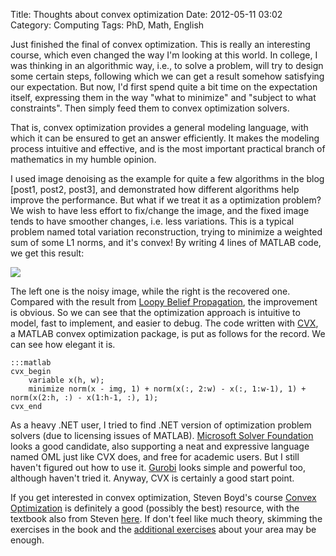 Title: Thoughts about convex optimization
Date: 2012-05-11 03:02
Category: Computing
Tags: PhD, Math, English

Just finished the final of convex optimization. This is really an interesting course, which even changed the way I'm looking at this world. In college, I was thinking in an algorithmic way, i.e., to solve a problem, will try to design some certain steps, following which we can get a result somehow satisfying our expectation. But now, I'd first spend quite a bit time on the expectation itself, expressing them in the way "what to minimize" and "subject to what constraints". Then simply feed them to convex optimization solvers. 

That is, convex optimization provides a general modeling language, with which it can be ensured to get an answer efficiently. It makes the modeling process intuitive and effective, and is the most important practical branch of mathematics in my humble opinion. 
 
I used image denoising as the example for quite a few algorithms in the blog [post1, post2, post3], and demonstrated how different algorithms help improve the performance. But what if we treat it as a optimization problem? We wish to have less effort to fix/change the image, and the fixed image tends to have smoother changes, i.e. less variations. This is a typical problem named total variation reconstruction, trying to minimize a weighted sum of some L1 norms, and it's convex! By writing 4 lines of MATLAB code, we get this result: 
 
![](/images/convex-denoising-result.png)

The left one is the noisy image, while the right is the recovered one. Compared with the result from [Loopy Belief Propagation](/markov-random-field-mrf-and-graph-cut-3.html), the improvement is obvious. So we can see that the optimization approach is intuitive to model, fast to implement, and easier to debug. The code written with [CVX](http://cvxr.com/cvx/), a MATLAB convex optimization package, is put as follows for the record. We can see how elegant it is. 
 
    :::matlab
    cvx_begin 
        variable x(h, w); 
        minimize norm(x - img, 1) + norm(x(:, 2:w) - x(:, 1:w-1), 1) + norm(x(2:h, :) - x(1:h-1, :), 1); 
    cvx_end 
 
As a heavy .NET user, I tried to find .NET version of optimization problem solvers (due to licensing issues of MATLAB). [Microsoft Solver Foundation](http://msdn.microsoft.com/en-us/devlabs/hh145003) looks a good candidate, also supporting a neat and expressive language named OML just like CVX does, and free for academic users. But I still haven't figured out how to use it. [Gurobi](http://www.gurobi.com/) looks simple and powerful too, although haven't tried it. Anyway, CVX is certainly a good start point. 
 
If you get interested in convex optimization, Steven Boyd's course [Convex Optimization](http://www.stanford.edu/class/ee364a/) is definitely a good (possibly the best) resource, with the textbook also from Steven [here](http://www.stanford.edu/~boyd/cvxbook/). If don't feel like much theory, skimming the exercises in the book and the [additional exercises](http://www.stanford.edu/~boyd/cvxbook/bv_cvxbook_extra_exercises.pdf) about your area may be enough.